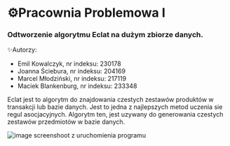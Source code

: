 # ⚙️Pracownia Problemowa I 
### Odtworzenie algorytmu Eclat na dużym zbiorze danych. 

✨Autorzy: 
- Emil Kowalczyk, nr indeksu: 230178 
- Joanna Ściebura, nr indeksu: 204169
- Marcel Młodziński, nr indeksu: 217119
- Maciek Blankenburg, nr indeksu: 233348

Eclat jest to algorytm do znajdowania czestych zestawów produktów w transakcji lub bazie danych. Jest to jedna z najlepszych metod uczenia sie regul
asocjacyjnych. Algorytm ten, jest uzywany do generowania czestych zestawów
przedmiotów w bazie danych.


![image](https://user-images.githubusercontent.com/58309339/123156541-b5b31880-d469-11eb-824f-9546455d889f.png)
screenshoot z uruchomienia programu



